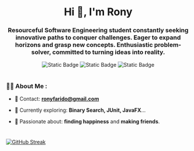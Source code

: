 
<div id="header" align = "center">
    <h1 align="center">Hi 🤝, I'm Rony</h1>
    <h3 align="center">Resourceful Software Engineering student constantly seeking innovative
        paths to conquer challenges. Eager to expand horizons and grasp new concepts. Enthusiastic 
        problem-solver, committed to turning ideas into reality.</h3>
</div>

<div id="badges" align="center">
        <img alt="Static Badge" src="https://img.shields.io/badge/Innovative-gray">
        <img alt="Static Badge" src="https://img.shields.io/badge/Detail--Oriented-white">
        <img alt="Static Badge" src="https://img.shields.io/badge/Adaptable-gray"><br>
</div>

#
### 👨‍💻 About Me : 

- 💬 Contact: **ronyfarido@gmail.com**

- 🧠 Currently exploring: **Binary Search, JUnit, JavaFX**...

- 🌱 Passionate about: **finding happiness** and **making friends**.

#

[![GitHub Streak](https://streak-stats.demolab.com?user=Rony7v7&theme=github-dark-blue&hide_border=true&border_radius=0&mode=weekly&card_width=1000&background=00000000)](https://git.io/streak-stats)

